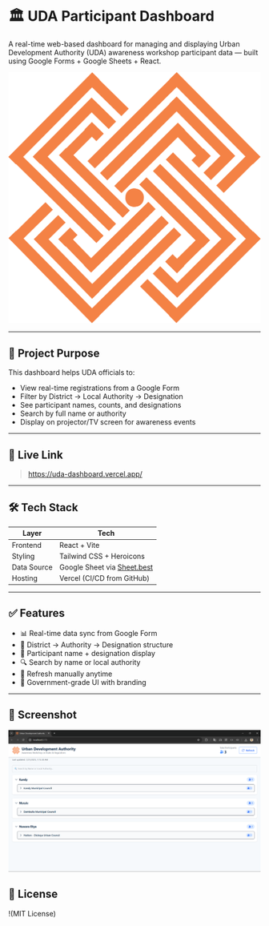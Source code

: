 # 🏛️ UDA Participant Dashboard

A real-time web-based dashboard for managing and displaying Urban Development Authority (UDA) awareness workshop participant data — built using Google Forms + Google Sheets + React.

![Screenshot](./src/assets/logo.png)

---

## 📌 Project Purpose

This dashboard helps UDA officials to:

- View real-time registrations from a Google Form
- Filter by District → Local Authority → Designation
- See participant names, counts, and designations
- Search by full name or authority
- Display on projector/TV screen for awareness events

---

## 🚀 Live Link

> https://uda-dashboard.vercel.app/

---

## 🛠️ Tech Stack

| Layer       | Tech                                |
|-------------|-------------------------------------|
| Frontend    | React + Vite                        |
| Styling     | Tailwind CSS + Heroicons            |
| Data Source | Google Sheet via [Sheet.best](https://sheet.best) |
| Hosting     | Vercel (CI/CD from GitHub)          |

---

## ✅ Features
- 📊 Real-time data sync from Google Form
- 📍 District → Authority → Designation structure
- 👥 Participant name + designation display
- 🔍 Search by name or local authority
- 🔁 Refresh manually anytime
- 🧼 Government-grade UI with branding
  
---

## 📸 Screenshot
![Screenshot](./src/assets/screenshot.png)

## 📜 License
!(MIT License)
